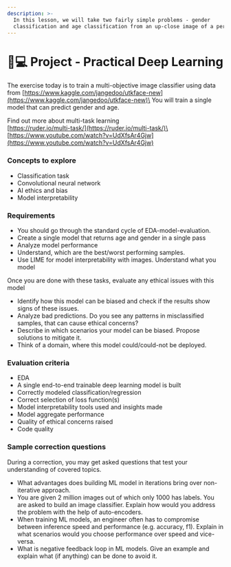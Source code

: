 ```yaml
---
description: >-
  In this lesson, we will take two fairly simple problems - gender
  classification and age classification from an up-close image of a person.
---
```


# 👨💻 Project - Practical Deep Learning

The exercise today is to train a multi-objective image classifier using data from [https://www.kaggle.com/jangedoo/utkface-new](https://www.kaggle.com/jangedoo/utkface-new)\
You will train a single model that can predict gender and age.

Find out more about multi-task learning\
[https://ruder.io/multi-task/](https://ruder.io/multi-task/)\
[https://www.youtube.com/watch?v=UdXfsAr4Gjw](https://www.youtube.com/watch?v=UdXfsAr4Gjw)

### Concepts to explore <a href="#concepts-to-explore" id="concepts-to-explore"></a>

* Classification task
* Convolutional neural network
* AI ethics and bias
* Model interpretability

### Requirements <a href="#requirements" id="requirements"></a>

* You should go through the standard cycle of EDA-model-evaluation.
* Create a single model that returns age and gender in a single pass
* Analyze model performance
* Understand, which are the best/worst performing samples.
* Use LIME for model interpretability with images. Understand what you model

Once you are done with these tasks, evaluate any ethical issues with this model

* Identify how this model can be biased and check if the results show signs of these issues.
* Analyze bad predictions. Do you see any patterns in misclassified samples, that can cause ethical concerns?
* Describe in which scenarios your model can be biased. Propose solutions to mitigate it.
* Think of a domain, where this model could/could-not be deployed.

### Evaluation criteria <a href="#evaluation-criteria" id="evaluation-criteria"></a>

* EDA
* A single end-to-end trainable deep learning model is built
* Correctly modeled classification/regression
* Correct selection of loss function(s)
* Model interpretability tools used and insights made
* Model aggregate performance
* Quality of ethical concerns raised
* Code quality

### Sample correction questions <a href="#sample-correction-questions" id="sample-correction-questions"></a>

During a correction, you may get asked questions that test your understanding of covered topics.

* What advantages does building ML model in iterations bring over non-iterative approach.
* You are given 2 million images out of which only 1000 has labels. You are asked to build an image classifier. Explain how would you address the problem with the help of auto-encoders.
* When training ML models, an engineer often has to compromise between inference speed and performance (e.g. accuracy, f1). Explain in what scenarios would you choose performance over speed and vice-versa.
* What is negative feedback loop in ML models. Give an example and explain what (if anything) can be done to avoid it.
